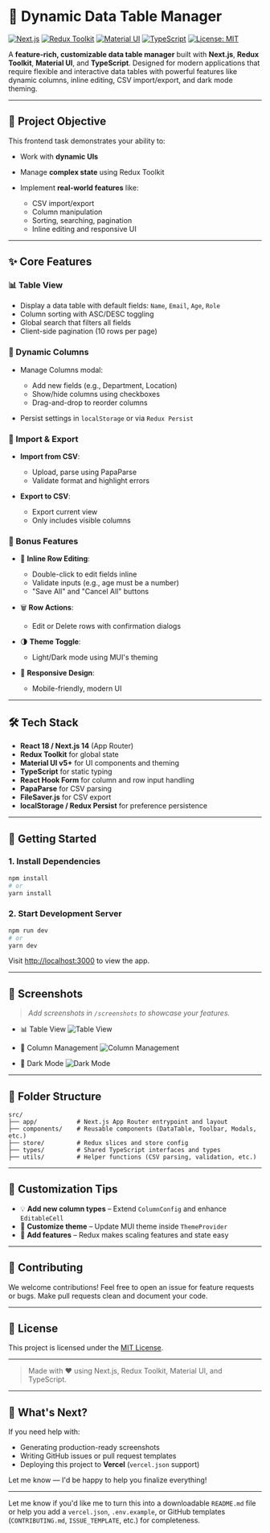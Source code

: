 # 🚀 Dynamic Data Table Manager

[![Next.js](https://img.shields.io/badge/Next.js-15.3.4-blue?logo=next.js)](https://nextjs.org/)
[![Redux Toolkit](https://img.shields.io/badge/Redux%20Toolkit-2.8.2-purple?logo=redux)](https://redux-toolkit.js.org/)
[![Material UI](https://img.shields.io/badge/Material--UI-7.2.0-blue?logo=mui)](https://mui.com/)
[![TypeScript](https://img.shields.io/badge/TypeScript-5.x-blue?logo=typescript)](https://www.typescriptlang.org/)
[![License: MIT](https://img.shields.io/badge/License-MIT-yellow.svg)](LICENSE)

A **feature-rich, customizable data table manager** built with **Next.js**, **Redux Toolkit**, **Material UI**, and **TypeScript**. Designed for modern applications that require flexible and interactive data tables with powerful features like dynamic columns, inline editing, CSV import/export, and dark mode theming.

---

## 📍 Project Objective

This frontend task demonstrates your ability to:

* Work with **dynamic UIs**
* Manage **complex state** using Redux Toolkit
* Implement **real-world features** like:

  * CSV import/export
  * Column manipulation
  * Sorting, searching, pagination
  * Inline editing and responsive UI

---

## ✨ Core Features

### 📊 Table View

* Display a data table with default fields: `Name`, `Email`, `Age`, `Role`
* Column sorting with ASC/DESC toggling
* Global search that filters all fields
* Client-side pagination (10 rows per page)

### 🧱 Dynamic Columns

* Manage Columns modal:

  * Add new fields (e.g., Department, Location)
  * Show/hide columns using checkboxes
  * Drag-and-drop to reorder columns
* Persist settings in `localStorage` or via `Redux Persist`

### 📁 Import & Export

* **Import from CSV**:

  * Upload, parse using PapaParse
  * Validate format and highlight errors

* **Export to CSV**:

  * Export current view
  * Only includes visible columns

### 🎁 Bonus Features

* 🔄 **Inline Row Editing**:

  * Double-click to edit fields inline
  * Validate inputs (e.g., age must be a number)
  * "Save All" and "Cancel All" buttons

* 🗑️ **Row Actions**:

  * Edit or Delete rows with confirmation dialogs

* 🌗 **Theme Toggle**:

  * Light/Dark mode using MUI's theming

* 📱 **Responsive Design**:

  * Mobile-friendly, modern UI

---

## 🛠 Tech Stack

* **React 18 / Next.js 14** (App Router)
* **Redux Toolkit** for global state
* **Material UI v5+** for UI components and theming
* **TypeScript** for static typing
* **React Hook Form** for column and row input handling
* **PapaParse** for CSV parsing
* **FileSaver.js** for CSV export
* **localStorage / Redux Persist** for preference persistence

---

## 🚦 Getting Started

### 1. Install Dependencies

```bash
npm install
# or
yarn install
```

### 2. Start Development Server

```bash
npm run dev
# or
yarn dev
```

Visit [http://localhost:3000](http://localhost:3000) to view the app.

---

## 📸 Screenshots

> *Add screenshots in `/screenshots` to showcase your features.*

* 📊 Table View
  ![Table View](./screenshots/table-view.png)

* 🔧 Column Management
  ![Column Management](./screenshots/column-management.png)

* 🌙 Dark Mode
  ![Dark Mode](./screenshots/dark-mode.png)

---

## 📁 Folder Structure

```
src/
├── app/           # Next.js App Router entrypoint and layout
├── components/    # Reusable components (DataTable, Toolbar, Modals, etc.)
├── store/         # Redux slices and store config
├── types/         # Shared TypeScript interfaces and types
├── utils/         # Helper functions (CSV parsing, validation, etc.)
```

---

## 🧩 Customization Tips

* 💡 **Add new column types** – Extend `ColumnConfig` and enhance `EditableCell`
* 🎨 **Customize theme** – Update MUI theme inside `ThemeProvider`
* 🚀 **Add features** – Redux makes scaling features and state easy

---

## 🤝 Contributing

We welcome contributions!
Feel free to open an issue for feature requests or bugs.
Make pull requests clean and document your code.

---

## 📄 License

This project is licensed under the [MIT License](LICENSE).

---

> Made with ❤️ using Next.js, Redux Toolkit, Material UI, and TypeScript.

---

## 🚀 What's Next?

If you need help with:

* Generating production-ready screenshots
* Writing GitHub issues or pull request templates
* Deploying this project to **Vercel** (`vercel.json` support)

Let me know — I'd be happy to help you finalize everything!

---

Let me know if you'd like me to turn this into a downloadable `README.md` file or help you add a `vercel.json`, `.env.example`, or GitHub templates (`CONTRIBUTING.md`, `ISSUE_TEMPLATE`, etc.) for completeness.
